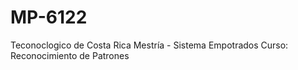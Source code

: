 # MP-6122

Teconoclogico de Costa Rica
Mestría - Sistema Empotrados
Curso: Reconocimiento de Patrones

